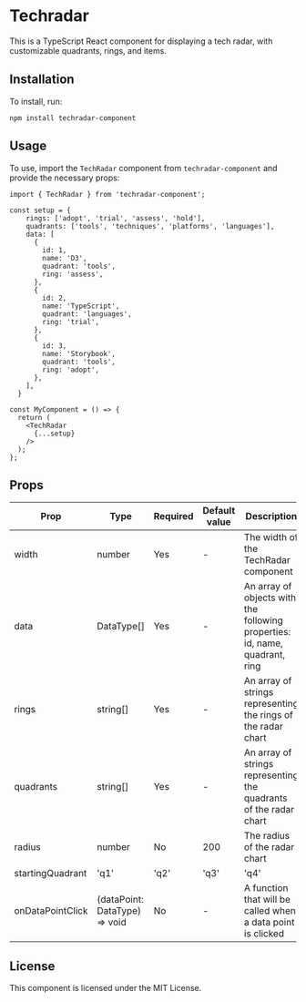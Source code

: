 # Techradar

This is a TypeScript React component for displaying a tech radar, with customizable quadrants, rings, and items.

## Installation

To install, run:

```
npm install techradar-component

```

## Usage

To use, import the `TechRadar` component from `techradar-component` and provide the necessary props:

```
import { TechRadar } from 'techradar-component';

const setup = {
    rings: ['adopt', 'trial', 'assess', 'hold'],
    quadrants: ['tools', 'techniques', 'platforms', 'languages'],
    data: [
      {
        id: 1,
        name: 'D3',
        quadrant: 'tools',
        ring: 'assess',
      },
      {
        id: 2,
        name: 'TypeScript',
        quadrant: 'languages',
        ring: 'trial',
      },
      {
        id: 3,
        name: 'Storybook',
        quadrant: 'tools',
        ring: 'adopt',
      },
    ],
  }

const MyComponent = () => {
  return (
    <TechRadar
      {...setup}
    />
  );
};

```

## Props

| Prop | Type | Required | Default value | Description |
| --- | --- | --- | --- | --- |
| width | number | Yes | - | The width of the TechRadar component |
| data | DataType[] | Yes | - | An array of objects with the following properties: id, name, quadrant, ring |
| rings | string[] | Yes | - | An array of strings representing the rings of the radar chart |
| quadrants | string[] | Yes | - | An array of strings representing the quadrants of the radar chart |
| radius | number | No | 200 | The radius of the radar chart |
| startingQuadrant | 'q1' | 'q2' | 'q3' | 'q4' | No | 'q1' | The quadrant where the radar chart starts |
| onDataPointClick | (dataPoint: DataType) => void | No | - | A function that will be called when a data point is clicked |

## License

This component is licensed under the MIT License.